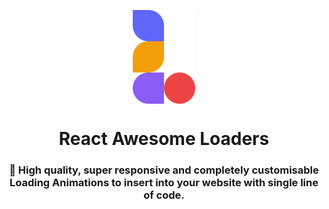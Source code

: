 <p align="center"> 
    <img src="doc/src/images/icon.png" align="center" height="150"></img>
</p>

<h1 align="center">React Awesome Loaders</h1> 
<h3 align="center"> 🚀 High quality, super responsive and completely customisable <br/> Loading Animations to insert into your website with single line of code. </h3>